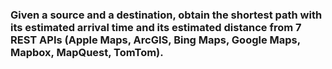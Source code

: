 ### Given a source and a destination, obtain the shortest path with its estimated arrival time and its estimated distance from 7 REST APIs (Apple Maps, ArcGIS, Bing Maps, Google Maps, Mapbox, MapQuest, TomTom).

